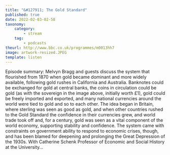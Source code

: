 ```yaml
---
title: "&#127911; The Gold Standard"
published: true
date: 2022-02-03-02-58
taxonomy:
    category:
        - stream
    tag:
        - podcasts
theurl: http://www.bbc.co.uk/programmes/m0013hh7
image: artwork-resized.JPEG
template: listen
---
```


Episode summary: Melvyn Bragg and guests discuss the system that flourished from 1870 when gold became dominant and more widely available, following gold rushes in California and Australia. Banknotes could be exchanged for gold at central banks, the coins in circulation could be gold (as with the sovereign in the image above, initially worth &pound;1), gold could be freely imported and exported, and many national currencies around the world were tied to gold and so to each other. The idea began in Britain, where sterling was seen as good as gold, and when other countries rushed to the Gold Standard the confidence in their currencies grew, and world trade took off and, for a century, gold was seen as a vital component of the world economy, supporting stability and confidence. The system came with constraints on government ability to respond to economic crises, though, and has been blamed for deepening and prolonging the Great Depression of the 1930s. With Catherine Schenk Professor of Economic and Social History at the University&hellip;
